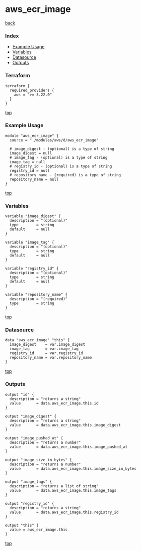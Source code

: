# aws_ecr_image
[back](../aws.md)
### Index
- [Example Usage](#example-usage)
- [Variables](#variables)
- [Datasource](#datasource)
- [Outputs](#outputs)
### Terraform
```hcl
terraform {
  required_providers {
    aws = ">= 3.22.0"
  }
}
```
[top](#index)
### Example Usage
```hcl
module "aws_ecr_image" {
  source = "./modules/aws/d/aws_ecr_image"

  # image_digest - (optional) is a type of string
  image_digest = null
  # image_tag - (optional) is a type of string
  image_tag = null
  # registry_id - (optional) is a type of string
  registry_id = null
  # repository_name - (required) is a type of string
  repository_name = null
}
```
[top](#index)
### Variables
```hcl
variable "image_digest" {
  description = "(optional)"
  type        = string
  default     = null
}

variable "image_tag" {
  description = "(optional)"
  type        = string
  default     = null
}

variable "registry_id" {
  description = "(optional)"
  type        = string
  default     = null
}

variable "repository_name" {
  description = "(required)"
  type        = string
}
```
[top](#index)

### Datasource
```hcl
data "aws_ecr_image" "this" {
  image_digest    = var.image_digest
  image_tag       = var.image_tag
  registry_id     = var.registry_id
  repository_name = var.repository_name
}
```
[top](#index)
### Outputs
```hcl
output "id" {
  description = "returns a string"
  value       = data.aws_ecr_image.this.id
}

output "image_digest" {
  description = "returns a string"
  value       = data.aws_ecr_image.this.image_digest
}

output "image_pushed_at" {
  description = "returns a number"
  value       = data.aws_ecr_image.this.image_pushed_at
}

output "image_size_in_bytes" {
  description = "returns a number"
  value       = data.aws_ecr_image.this.image_size_in_bytes
}

output "image_tags" {
  description = "returns a list of string"
  value       = data.aws_ecr_image.this.image_tags
}

output "registry_id" {
  description = "returns a string"
  value       = data.aws_ecr_image.this.registry_id
}

output "this" {
  value = aws_ecr_image.this
}
```
[top](#index)
